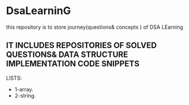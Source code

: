 # DsaLearninG
this repository is to store  journey(questions&amp; concepts ) of DSA LEarning
<h2>IT INCLUDES REPOSITORIES OF SOLVED QUESTIONS& DATA STRUCTURE IMPLEMENTATION CODE SNIPPETS</h2>
<P>LISTS:</P>
<ul>
  <li>1-array.</li>
  <li>2-string.</li>
